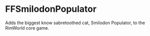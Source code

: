 # FFSmilodonPopulator
Adds the biggest know sabretoothed cat, Smilodon Populator, to the RimWorld core game.
